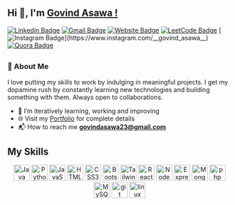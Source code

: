 ## Hi 👋, I'm [Govind Asawa !](https://govind-asawa.vercel.app/")

[![Linkedin Badge](https://img.shields.io/badge/LinkedIn-blue?style=flat&logo=linkedin&labelColor=blue&link=https://www.linkedin.com/in/govind-asawa/)](https://www.linkedin.com/in/govind-asawa/)
[![Gmail Badge](https://img.shields.io/badge/Gmail-red?style=flat-square&logo=Gmail&logoColor=white&link=mailto:govindasawa23@gmail.com)](mailto:govindasawa23@gmail.com)
[![Website Badge](https://img.shields.io/badge/-Website-47CCCC?style=flat&logo=Google-Chrome&logoColor=white&link=https://govind-asawa.vercel.app/)](https://govind-asawa.vercel.app/)
[![LeetCode Badge](https://img.shields.io/badge/-Leetcode-gold?style=flat&logo=leetcode&logoColor=white&link=https://leetcode.com/u/G_Asawa/)](https://leetcode.com/u/G_Asawa/)
[![Instagram Badge](https://img.shields.io/badge/-Instagram-E4405F?style=flat&logo=instagram&logoColor=white&link=https://www.instagram.com/__govind_asawa__)](https://www.instagram.com/__govind_asawa__)
[![Quora Badge](https://img.shields.io/badge/-Quora-red?style=flat&logo=quora&logoColor=white&link=https://www.quora.com/profile/Govind-Asawa-4)](https://www.quora.com/profile/Govind-Asawa-4)
<h2></h2>

### :raising_hand: About Me
I love putting my skills to work by indulging in meaningful projects. I get my dopamine rush by constantly learning new technologies and building something with them. Always open to collaborations.

- 🔭 I’m iteratively learning, working and improving
- :globe_with_meridians: Visit my <a href="https://govind-asawa.vercel.app/">Portfolio</a> for complete details
- 📬 How to reach me **govindasawa23@gmail.com**

## My Skills

<p align="center">
  <a href="https://www.oracle.com/java/" target="_blank" rel="noreferrer"><img src="https://raw.githubusercontent.com/danielcranney/readme-generator/main/public/icons/skills/java-colored.svg" width="36" height="36" alt="Java" /></a>
  <a href="https://www.python.org/" target="_blank" rel="noreferrer"><img src="https://raw.githubusercontent.com/danielcranney/readme-generator/main/public/icons/skills/python-colored.svg" width="36" height="36" alt="Python" /></a>
  <a href="https://developer.mozilla.org/en-US/docs/Web/JavaScript" target="_blank" rel="noreferrer"><img src="https://raw.githubusercontent.com/danielcranney/readme-generator/main/public/icons/skills/javascript-colored.svg" width="36" height="36" alt="JavaScript" /></a>
  <a href="https://developer.mozilla.org/en-US/docs/Glossary/HTML5" target="_blank" rel="noreferrer"><img src="https://raw.githubusercontent.com/danielcranney/readme-generator/main/public/icons/skills/html5-colored.svg" width="36" height="36" alt="HTML5" /></a>
  <a href="https://www.w3.org/TR/CSS/#css" target="_blank" rel="noreferrer"><img src="https://raw.githubusercontent.com/danielcranney/readme-generator/main/public/icons/skills/css3-colored.svg" width="36" height="36" alt="CSS3" /></a>
  <a href="https://getbootstrap.com/" target="_blank" rel="noreferrer"><img src="https://raw.githubusercontent.com/danielcranney/readme-generator/main/public/icons/skills/bootstrap-colored.svg" width="36" height="36" alt="Bootstrap" /></a>
  <a href="https://tailwindcss.com/" target="_blank" rel="noreferrer"><img src="https://raw.githubusercontent.com/danielcranney/readme-generator/main/public/icons/skills/tailwindcss-colored.svg" width="36" height="36" alt="TailwindCSS" /></a>
  <a href="https://reactjs.org/" target="_blank" rel="noreferrer"><img src="https://raw.githubusercontent.com/danielcranney/readme-generator/main/public/icons/skills/react-colored.svg" width="36" height="36" alt="React" /></a>
  <a href="https://nodejs.org/en/" target="_blank" rel="noreferrer"><img src="https://raw.githubusercontent.com/danielcranney/readme-generator/main/public/icons/skills/nodejs-colored.svg" width="36" height="36" alt="NodeJS" /></a>
  <a href="https://expressjs.com/" target="_blank" rel="noreferrer"><img src="https://user-images.githubusercontent.com/25181517/183859966-a3462d8d-1bc7-4880-b353-e2cbed900ed6.png" width="36" height="36" alt="Express" /></a>
  <a href="https://www.mongodb.com/" target="_blank" rel="noreferrer"><img src="https://raw.githubusercontent.com/danielcranney/readme-generator/main/public/icons/skills/mongodb-colored.svg" width="36" height="36" alt="MongoDB" /></a>
  <a href="https://www.php.net/" target="_blank" rel="noreferrer"><img src="https://raw.githubusercontent.com/danielcranney/readme-generator/main/public/icons/skills/php-colored.svg" width="36" height="36" alt="php" /></a>
  <a href="https://www.mysql.com/" target="_blank" rel="noreferrer"><img src="https://raw.githubusercontent.com/danielcranney/readme-generator/main/public/icons/skills/mysql-colored.svg" width="36" height="36" alt="MySQL" /></a>
  <a href="https://git-scm.com/" target="_blank" rel="noreferrer"><img src="https://raw.githubusercontent.com/danielcranney/readme-generator/main/public/icons/skills/git-colored.svg" width="36" height="36" alt="git" /></a>
  <a href="https://linux.org/" target="_blank" rel="noreferrer"><img src="https://raw.githubusercontent.com/danielcranney/readme-generator/main/public/icons/skills/linux-colored.svg" width="36" height="36" alt="linux" /></a>
</p>
